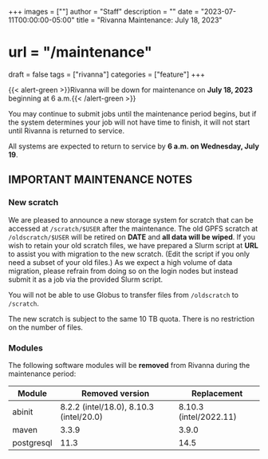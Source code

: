+++
images = [""]
author = "Staff"
description = ""
date = "2023-07-11T00:00:00-05:00"
title = "Rivanna Maintenance: July 18, 2023"
# url = "/maintenance"
draft = false
tags = ["rivanna"]
categories = ["feature"]
+++

{{< alert-green >}}Rivanna will be down for maintenance on <strong>July 18, 2023</strong> beginning at 6 a.m.{{< /alert-green >}}

You may continue to submit jobs until the maintenance period begins, but if the system determines your job will not have time to finish, it will not start until Rivanna is returned to service.

All systems are expected to return to service by **6 a.m. on Wednesday, July 19**.

## IMPORTANT MAINTENANCE NOTES

### New scratch

We are pleased to announce a new storage system for scratch that can be accessed at `/scratch/$USER` after the maintenance. The old GPFS scratch at `/oldscratch/$USER` will be retired on **DATE** and **all data will be wiped**. If you wish to retain your old scratch files, we have prepared a Slurm script at **URL** to assist you with migration to the new scratch. (Edit the script if you only need a subset of your old files.) As we expect a high volume of data migration, please refrain from doing so on the login nodes but instead submit it as a job via the provided Slurm script.

You will not be able to use Globus to transfer files from `/oldscratch` to `/scratch`.

The new scratch is subject to the same 10 TB quota. There is no restriction on the number of files.

### Modules

The following software modules will be **removed** from Rivanna during the maintenance period:

| Module | Removed version | Replacement |
|---|---|---|
|abinit |8.2.2 (intel/18.0), 8.10.3 (intel/20.0) | 8.10.3 (intel/2022.11) |
|maven | 3.3.9 | 3.9.0 |
|postgresql | 11.3 | 14.5 |
